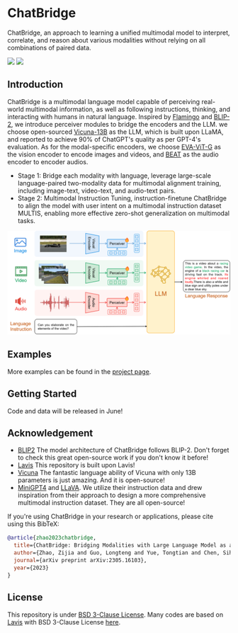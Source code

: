 # ChatBridge
 ChatBridge, an approach to learning a unified multimodal model to interpret, correlate, and reason about various modalities without relying on all combinations of paired data.


<a href='https://iva-chatbridge.github.io'><img src='https://img.shields.io/badge/Project-Page-Green'></a>  <a href=''><img src='https://img.shields.io/badge/Paper-Arxiv-red'></a> 



## Introduction
ChatBridge is a multimodal language model capable of perceiving real-world multimodal information, 
as well as following instructions, thinking, and interacting with humans in natural language.
Inspired by <a href="https://arxiv.org/abs/2204.14198">Flamingo</a> and <a href="https://arxiv.org/abs/2301.12597">BLIP-2</a>, 
we introduce perceiver modules to bridge the encoders and the LLM. 
we choose open-sourced <a href="https://lmsys.org/blog/2023-03-30-vicuna/">Vicuna-13B</a> as the LLM, 
which is built upon LLaMA, and reported to achieve 90% of ChatGPT's quality as per GPT-4's evaluation. 
As for the modal-specific encoders, we choose <a href="https://arxiv.org/abs/2211.07636">EVA-ViT-G</a> as the vision encoder to encode images and videos, 
and <a href="https://arxiv.org/abs/2212.09058">BEAT</a> as the audio encoder to encoder audios.

- Stage 1: Bridge each modality with language, leverage large-scale language-paired two-modality data for multimodal 
    alignment training, including image-text, video-text, and audio-text pairs.
- Stage 2: Multimodal Instruction Tuning, instruction-finetune ChatBridge to align the model with user intent on a 
    multimodal instruction dataset MULTIS, enabling more effective zero-shot generalization on multimodal tasks.

      

![overview](images/arch.png)





## Examples
  <!-- |   |   |
:-------------------------:|:-------------------------:
![find wild](figs/examples/wop_2.png) |  ![write story](figs/examples/ad_2.png)
![solve problem](figs/examples/fix_1.png)  |  ![write Poem](figs/examples/rhyme_1.png) -->

More examples can be found in the [project page](https://iva-chatbridge.github.io).



## Getting Started

Code and data will be released in June!


## Acknowledgement

+ [BLIP2](https://huggingface.co/docs/transformers/main/model_doc/blip-2) The model architecture of ChatBridge follows BLIP-2. Don't forget to check this great open-source work if you don't know it before!
+ [Lavis](https://github.com/salesforce/LAVIS) This repository is built upon Lavis!
+ [Vicuna](https://github.com/lm-sys/FastChat) The fantastic language ability of Vicuna with only 13B parameters is just amazing. And it is open-source!
+ [MiniGPT4](https://github.com/Vision-CAIR/MiniGPT-4) and [LLaVA](https://github.com/haotian-liu/LLaVA). We utilize their instruction data and drew inspiration from their approach to design a more comprehensive multimodal instruction dataset. They are all open-source!


If you're using ChatBridge in your research or applications, please cite using this BibTeX:
```bibtex
@article{zhao2023chatbridge,
  title={ChatBridge: Bridging Modalities with Large Language Model as a Language Catalyst},
  author={Zhao, Zijia and Guo, Longteng and Yue, Tongtian and Chen, Sihan and Shao, Shuai and Zhu, Xinxin and Yuan, Zehuan and Liu, Jing},
  journal={arXiv preprint arXiv:2305.16103},
  year={2023}
}
```


## License
This repository is under [BSD 3-Clause License](LICENSE.md).
Many codes are based on [Lavis](https://github.com/salesforce/LAVIS) with 
BSD 3-Clause License [here](LICENSE_Lavis.md).